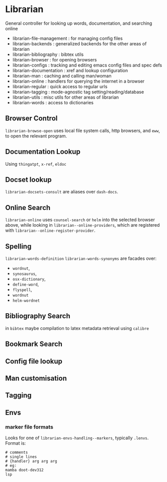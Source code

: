 # Librarian

General controller for looking up words, documentation, and searching online

- librarian-file-management : for managing config files
- librarian-backends        : generalized backends for the other areas of librarian 
- librarian-bibliography    : bibtex utils
- librarian-browser         : for opening browsers
- librarian-configs         : tracking and editing emacs config files and spec defs
- librarian-documentation   : xref and lookup configuration
- librarian-man             : caching and calling man/woman
- librarian-online          : handlers for querying the internet in a browser
- librarian-regular         : quick access to regular urls
- librarian-tagging         : mode-agnostic tag setting/reading/database
- librarian-utils           : misc utils for other areas of librarian
- librarian-words           : access to dictionaries


## Browser Control
`librarian-browse-open` uses local file system calls, http browsers, and `eww`, to open the relevant program.

## Documentation Lookup
Using `thingatpt`, `x-ref`, `eldoc`

## Docset lookup
`librarian-docsets-consult` are aliases over `dash-docs`.

## Online Search
`librarian-online` uses `counsel-search` or `helm` into the selected browser above,
while looking in `librarian--online-providers`, which are registered with `librarian--online-register-provider`.


## Spelling
`librarian-words-definition` `librarian-words-synonyms` are facades over:
- `wordnut`,
- `synosaurus`,
- `osx-dictionary`,
- `define-word`,
- `flyspell`,
- `wordnut`
- `helm-wordnet`

## Bibliography Search
in `bibtex`
maybe compilation to latex
metadata retrieval using `calibre`

## Bookmark Search

## Config file lookup

## Man customisation

## Tagging

## Envs

### marker file formats
Looks for one of `librarian-envs-handling--markers`, typically `.lenvs`.
Format is:
```
# comments
# single lines
# {handler} arg arg arg
# eg:
mamba doot-dev312
lsp   

```
